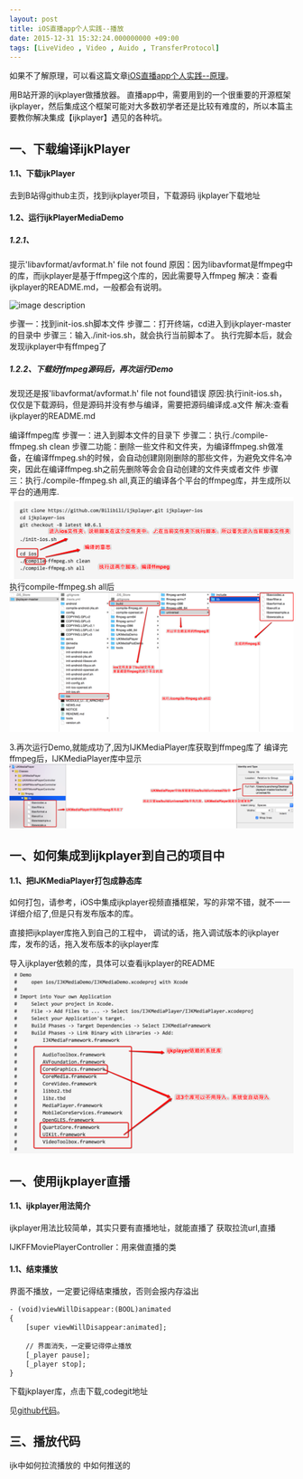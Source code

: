 ```yaml
---
layout: post
title: iOS直播app个人实践--播放
date: 2015-12-31 15:32:24.000000000 +09:00
tags: [LiveVideo , Video , Auido , TransferProtocol]
---
```


如果不了解原理，可以看这篇文章[iOS直播app个人实践--原理](http://garfieldlover.github.io/2015/12/iOS%E7%9B%B4%E6%92%ADapp%E4%B8%AA%E4%BA%BA%E5%AE%9E%E8%B7%B5-%E5%8E%9F%E7%90%86%E7%AF%87)。

用B站开源的ijkplayer做播放器。
直播app中，需要用到的一个很重要的开源框架ijkplayer，然后集成这个框架可能对大多数初学者还是比较有难度的，所以本篇主要教你解决集成【ijkplayer】遇见的各种坑。

## 一、下载编译ijkPlayer
#### 1.1、下载ijkPlayer
去到B站得github主页，找到ijkplayer项目，下载源码 ijkplayer下载地址

#### 1.2、运行ijkPlayerMediaDemo
##### 1.2.1、
提示'libavformat/avformat.h' file not found
原因：因为libavformat是ffmpeg中的库，而ijkplayer是基于ffmpeg这个库的，因此需要导入ffmpeg
解决：查看ijkplayer的README.md，一般都会有说明。

![image description](http://example.com/example.png)

步骤一：找到init-ios.sh脚本文件
步骤二：打开终端，cd进入到ijkplayer-master的目录中
步骤三：输入./init-ios.sh，就会执行当前脚本了。
执行完脚本后，就会发现ijkplayer中有ffmpeg了

##### 1.2.2、下载好ffmpeg源码后，再次运行Demo
发现还是报'libavformat/avformat.h' file not found错误
原因:执行init-ios.sh，仅仅是下载源码，但是源码并没有参与编译，需要把源码编译成.a文件
解决:查看ijkplayer的README.md

编译ffmpeg库
步骤一：进入到脚本文件的目录下
步骤二：执行./compile-ffmpeg.sh clean
步骤二功能：删除一些文件和文件夹，为编译ffmpeg.sh做准备，在编译ffmpeg.sh的时候，会自动创建刚刚删除的那些文件，为避免文件名冲突，因此在编译ffmpeg.sh之前先删除等会会自动创建的文件夹或者文件
步骤三：执行./compile-ffmpeg.sh all,真正的编译各个平台的ffmpeg库，并生成所以平台的通用库.
![nginx](https://raw.githubusercontent.com/GarfieldLover/GarfieldLover.github.io/master/assets/postImages/304825-be6a86d42b1b2b85.png)
执行compile-ffmpeg.sh all后
![nginx](https://raw.githubusercontent.com/GarfieldLover/GarfieldLover.github.io/master/assets/postImages/304825-550c2ed42b16519c.png)

3.再次运行Demo,就能成功了,因为IJKMediaPlayer库获取到ffmpeg库了
编译完ffmpeg后，IJKMediaPlayer库中显示
![nginx](https://raw.githubusercontent.com/GarfieldLover/GarfieldLover.github.io/master/assets/postImages/304825-b464482cec192c00.png)

## 一、如何集成到ijkplayer到自己的项目中
#### 1.1、把IJKMediaPlayer打包成静态库
如何打包，请参考，iOS中集成ijkplayer视频直播框架，写的非常不错，就不一一详细介绍了,但是只有发布版本的库。

直接把ijkplayer库拖入到自己的工程中，
调试的话，拖入调试版本的ijkplayer库，发布的话，拖入发布版本的ijkplayer库

导入ijkplayer依赖的库，具体可以查看ijkplayer的README
![nginx](https://raw.githubusercontent.com/GarfieldLover/GarfieldLover.github.io/master/assets/postImages/304825-2d968c96c6d49e14.png)

## 一、使用ijkplayer直播
#### 1.1、ijkplayer用法简介
ijkplayer用法比较简单，其实只要有直播地址，就能直播了
获取拉流url,直播

IJKFFMoviePlayerController：用来做直播的类

#### 1.1、结束播放
界面不播放，一定要记得结束播放，否则会报内存溢出


```
- (void)viewWillDisappear:(BOOL)animated
{
    [super viewWillDisappear:animated];

    // 界面消失，一定要记得停止播放
    [_player pause];
    [_player stop];
}
```
下载jkplayer库，点击下载,codegit地址

见[github代码](https://github.com/GarfieldLover/GLLoveLiveVideo)。

## 三、播放代码
ijk中如何拉流播放的 
中如何推送的